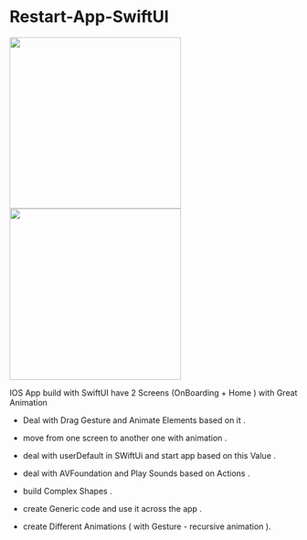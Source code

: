 # Restart-App-SwiftUI
<img src="https://github.com/eng-oday/Restart-App-SwiftUI/assets/30195311/40b534c5-b7ac-4443-a619-e55d0ce7917b" width="300" height="300">
<img src="https://github.com/eng-oday/Restart-App-SwiftUI/assets/30195311/c47d40eb-fc4f-4ff8-b4a0-39300a86cde9" width="300" height="300">



IOS App build with SwiftUI have 2 Screens (OnBoarding + Home ) with Great Animation 

- Deal with Drag Gesture and Animate Elements based on it .

- move from one screen to another one with animation .

- deal with userDefault in SWiftUi and start app based on this Value .

- deal with AVFoundation and Play Sounds based on Actions .

- build Complex Shapes .

- create Generic code and use it across the app .

- create Different Animations ( with Gesture - recursive animation ).
